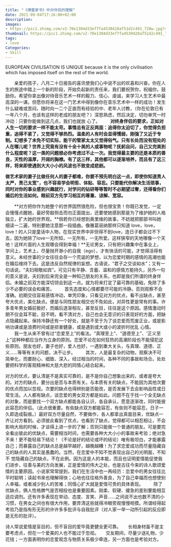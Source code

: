 ```yaml
---
title: "《傅雷家书》中对伴侣的理解"
date: 2021-09-04T17:16:00+02:00
description:
images:
- https://pic1.zhimg.com/v2-70e1304d33ef7fa4530428af51d2c491_720w.jpg?source=172ae18b
thumbnail: https://pic1.zhimg.com/v2-70e1304d33ef7fa4530428af51d2c491_720w.jpg?source=172ae18b
tags:
- love
Categories:
- Skill
---
```


EUROPEAN CIVILISATION IS UNIQUE because it is the only civilisation which has imposed itself on the rest of the world.

　　亲爱的孩子，八月二十日报告的喜讯使我们心中说不出的欢喜和兴奋。你在人生的旅途中踏上一个新的阶段，开始负起新的责任来，我们要祝贺你，祝福你，鼓励你。希望你拿出像对待音乐艺术一样的毅力、信心、虔诚，来学习人生艺术中最高深的一课。但愿你将来在这一门艺术中得到像你在音乐艺术中一样的成功！发生什么疑难或苦闷，随时向一二个正直而有经验的中、老年人讨教，（你在伦敦已有一年八个月，也该有这样的老成的朋友吧？）深思熟虑，然后决定，切勿单凭一时冲动：只要你能做到这几点，我们也就放
心了。
　　**对终身伴侣的要求，正如对人生一切的要求一样不能太苛。事情总有正反两面：追得你太迫切了，你觉得负担重，追得不紧了，又觉得不够热烈。温柔的人有时会显得懦弱，刚强了又近于专制。幻想多了未免不切实际，能干的管家太太又觉得俗气。只有长处而没有短处的人在哪儿呢？世界上究竟有没有十全十美的人或事物呢？抚躬自问，自己又完美到什么程度呢？这一类的问题想必你考虑过不止一次。我觉得最主要的还是本质的善良，天性的温厚，开阔的胸襟。有了这三样，其他都可以逐渐培养，而且有了这三样，将来即使遇到大大小小的风波也不致变成悲剧。**

**做艺术家的妻子比做任何人的妻子都难，你要不预先明白这一点，即使你知道责人太严，责己太宽”，也不容易学会明哲、体贴、容忍。只要能代你解决生活琐事，同时对你的事业感到兴趣就行，对学问的钻研等等暂时不必期望过奢，还得看你们婚后的生活如何。眼前双方先学习相互的尊重、谅解、宽容。**

　　**对方把你作为她整个的世界固然很危险，但也很宝贵！你既已发觉，一定会慢慢点醒她，最好旁敲侧击而勿正面提出，还要使她感到那是为了维护她的人格独立，扩大她的世界观。**倘若你已经想到奥里维的故事，不妨就把那部书叫她细读一二遍，特别要她注意那一段插曲。像雅葛丽纳那样只知道 love，love，love！的人只是童话中人物，在现实世界中非但得不到love，连日子都会过不下去，因为她除了love一无所知，一无所有，一无所爱。这样狭窄的天地哪像一个天地！这样片面的人生观哪会得到幸福！**无论男女，只有把兴趣集中在事业上，学问上，艺术上，尽量抛开渺小的自我（ego），才有快活的可能，才觉得活得有意义。未经世事的少女往往会存一个荒诞的梦想，以为恋爱时期的感情的高潮也能在婚后维持下去。这是违反自然规律的妄想。古语说，“君子之交谈如水”；又有一句话说，“夫妇相敬如宾”。可见只有平静、含蓄、温和的感情方能持久，另外一句的意义是说，夫妇到后来完全是一种知己朋友的关系，也即是我们所谓的终身伴侣。未婚之前双方能深切领会到这一点。就为将来打定了最可靠的基础，免除了多少不必要的误会和痛苦。
　　首先态度和心情都要尽可能的冷静。否则观察不会准确。初期交往容易感情冲动，单凭印象，只看见对方的优点，看不出缺点，甚至夸大优点，美化缺点。便是与同性朋友相交也不免如此，对异性更是常有的事。许多青年男女婚前极好，而婚后逐渐相左，甚至反目，往往是这个原因。感情激动时期不仅会耳不聪，目不明，看不清对方，自己也会无意识的只表现好的方面，把缺点隐藏起来。保持冷静还有一个好处，就是不至于为了谈恋爱而荒废正业，或是影响功课或是浪费时间或是损害健康，或是遇到或大或小的波折时扰乱
心情。
　　我一生从来不曾有过“恋爱至上”的看法。“真理至上”、“道德至上”、‘正义至上”这种种都应当作为立身的原则。恋爱不论在如何狂热的高潮阶段也不能侵犯这些原则。朋友也好，妻子也好，爱人也好，一遇到重大关头，与真理、道德、正义……等等有关的问题，决不让步。
　　其次，人是最复杂的动物，观察决不可简单化，而要耐心、细致、深入，经过相当的时间，各种不同的事故和场合。处处要把科学的客观精神和大慈大悲的同情心结合起来。

对方的优点，要认清是不是真实可靠的，是不是你自己想象出来的，或者是夸大的。对方的缺点，要分出是否与本质有关。与本质有关的缺点，不能因为其他次要的优点而加以忽视。次要的缺点也得辨别是否能改，是否发展下去会影响品性或日常生活。人人都有缺点，谈恋爱的男女双方都是如此。问题不在于找一个全无缺点的对象，而是要找一个双方缺点都能各自认识，各自承认，愿意逐渐改，同时能彼此容忍的伴侣。（此点很重要。有些缺点双方都能容忍，有些则不能容忍，日子一久即造成裂痕。）最好双方尽量自然，不要做作，各人都拿出真面目来，优缺点一齐让对方看到。必须彼此看到了优点，也看到了缺点，觉得都可以相忍相让，不会影响大局的时候，才谈得上进一步的了解；否则只能做一个普通的朋友。可是要完全看出彼此的优缺点，需要相当时间，也需要各种大大小小的事故来考验；绝对急不来！更不能轻易下结论！（不论是好的结论或坏的结论）唯有极坦白，才能暴露自己；而暴露自己的缺点总是越早越好，越晚越糟！为了求恋爱成功而尽量隐藏自己的缺点的人其实是愚蠢的。当然，在恋爱中不知不觉表现出自己的光明面，不知不
觉隐藏自己的缺点，不在此例。因为这是人的本能，而且也证明爱情能促使我们进步，往善与美的方向发展，正是爱情的伟大之处，也是古往今来的诗人歌颂爱情的主要原因。小说家常常提到，我们在生活中也一再经历：恋爱中的男女往往比平时聪明；读起书来也理解得快；心地也往往格外善良，为了自己幸福而也想使别人幸福，或者减少别人的苦难；同情心扩大就是爱情可贵的具体表现。
　　除了优缺点，俩人性格脾气是否相投也是重要因素。刚柔、软硬、缓急的差别要能相互适应调剂。还有许多表现在举动、态度、言笑、声音……之间说不出也数不清的小习惯，在男女之间也有很大作用，要弄清这些就得冷眼旁观慢慢咂摸。所谓经得起考验乃是指有形无形的许许多多批评与自我批评（对人家一举一动所引起的反应即是无形的批评）。

  诗人常说爱情是盲目的，但不盲目的爱毕竟更健全更可靠。
　 长相身材虽不是主要考虑点，但在一个爱美的人也不能过于忽视。
　 交友期间，尽量少送礼物，少花钱；一方面表明你的恋爱观念与物质关系极少牵连，另一方面也是考验对方。
